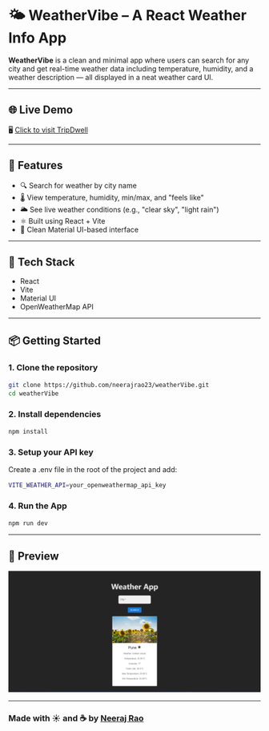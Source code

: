 # 🌤️ WeatherVibe – A React Weather Info App

**WeatherVibe** is a clean and minimal app where users can search for any city and get real-time weather data including temperature, humidity, and a weather description — all displayed in a neat weather card UI.

---

## 🌐 Live Demo

🖥️ [Click to visit TripDwell](https://tripdwell.onrender.com/listings)

---

## 🚀 Features

- 🔍 Search for weather by city name
- 🌡️ View temperature, humidity, min/max, and "feels like"
- 🌥️ See live weather conditions (e.g., "clear sky", "light rain")
- ⚛️ Built using React + Vite
- 🎨 Clean Material UI-based interface

---

## 🧰 Tech Stack

- React
- Vite
- Material UI
- OpenWeatherMap API

---

## 📦 Getting Started

### 1. Clone the repository

```bash
git clone https://github.com/neerajrao23/weatherVibe.git
cd weatherVibe
```

### 2.  Install dependencies

```bash
npm install
```

### 3. Setup your API key
Create a .env file in the root of the project and add:

```bash
VITE_WEATHER_API=your_openweathermap_api_key
```

### 4. Run the App

```bash
npm run dev
```

---

## 📸 Preview

![WeatherVibe Screenshot](./public/screenshot.png)

---

### Made with ☀️ and ☕ by [Neeraj Rao](https://github.com/neerajrao23)
